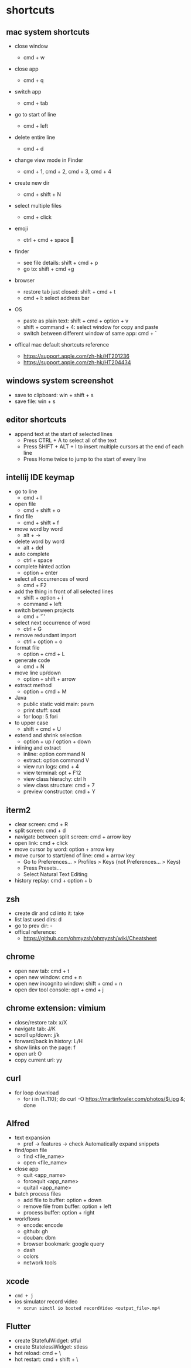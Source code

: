# shortcuts

## mac system shortcuts
- close window
  - cmd + w
- close app
  - cmd + q
- switch app
  - cmd + tab
- go to start of line
  - cmd + left
- delete entire line
  - cmd + d
- change view mode in Finder
  - cmd + 1, cmd + 2, cmd + 3, cmd + 4
- create new dir
  - cmd + shift + N
- select multiple files
  - cmd + click
- emoji
  - ctrl + cmd + space 🛵
- finder
	- see file details: shift + cmd + p
	- go to: shift + cmd +g
- browser
	- restore tab just closed: shift + cmd + t
	- cmd + l: select address bar
- OS
	- paste as plain text: shift + cmd + option + v
	- shift + command + 4: select window for copy and paste
	- switch between different window of same app: cmd + `


- offical mac default shortcuts reference
	- https://support.apple.com/zh-hk/HT201236
  - https://support.apple.com/zh-hk/HT204434


## windows system screenshot
- save to clipboard: win + shift + s
- save file: win + s

## editor shortcuts
- append text at the start of selected lines
  - Press CTRL + A to select all of the text
  - Press SHIFT + ALT + I to insert multiple cursors at the end of each line
  - Press Home twice to jump to the start of every line

## intellij IDE keymap
- go to line
  - cmd + l
- open file
  - cmd + shift + o
- find file
  - cmd + shift + f
- move word by word
  - alt + ->
- delete word by word
  - alt + del
- auto complete
  - ctrl + space
- complete hinted action
  - option + enter
- select all occurrences of word
  - cmd + F2
- add the thing in front of all selected lines
  - shift + option + i
  - command + left
- switch between projects
  - cmd + '`'
- select next occurrence of word
  - ctrl + G
- remove redundant import
  - ctrl + option + o
- format file
  - option + cmd + L
- generate code
  - cmd + N
- move line up/down
  - option + shift + arrow
- extract method
  - option + cmd + M
- Java
  - public static void main: psvm
  - print stuff: sout
  - for loop: 5.fori
- to upper case
  - shift + cmd + U
- extend and shrink selection
  - option + up / option + down
- inlining and extract
  - inline: option command N
  - extract: option command V
  - view run logs: cmd + 4
  - view terminal: opt + F12
  - view class hierachy: ctrl h
  - view class structure: cmd + 7
  - preview constructor: cmd + Y

## iterm2
- clear screen: cmd + R
- split screen: cmd + d
- navigate between split screen: cmd + arrow key
- open link: cmd + click
- move cursor by word: option + arrow key
- move cursor to start/end of line: cmd + arrow key
  - Go to Preferences... > Profiles > Keys (not Preferences... > Keys)
  - Press Presets...
  - Select Natural Text Editing
- history replay: cmd + option + b

## zsh
- create dir and cd into it: take
- list last used dirs: d
- go to prev dir: -
- offical reference: 
  - https://github.com/ohmyzsh/ohmyzsh/wiki/Cheatsheet

## chrome
- open new tab: cmd + t
- open new window: cmd + n
- open new incognito window: shift + cmd + n
- open dev tool console: opt + cmd + j

## chrome extension: vimium
- close/restore tab: x/X
- navigate tab: J/K
- scroll up/down: j/k
- forward/back in history: L/H
- show links on the page: f
- open url: O
- copy current url: yy


## curl
- for loop download
  - for i in {1..110}; do curl -O https://martinfowler.com/photos/$i.jpg &; done


## Alfred
- text expansion
	- pref -> features -> check Automatically expand snippets
- find/open file
	- find <file_name>
	- open <file_name>
- close app
	- quit <app_name>
	- forcequit <app_name>
	- quitall <app_name>
- batch process files
	- add file to buffer: option + down
	- remove file from buffer: option + left
	- process buffer: option + right
- workflows
	- encode: encode
	- github: gh
	- douban: dbm
	- browser bookmark: google query
  - dash
  - colors
  - network tools

## xcode
- `cmd + j`
- ios simulator record video
	- `xcrun simctl io booted recordVideo <output_file>.mp4`

## Flutter
- create StatefulWidget: stful
- create StatelessWidget: stless
- hot reload: cmd + \
- hot restart: cmd + shift + \
